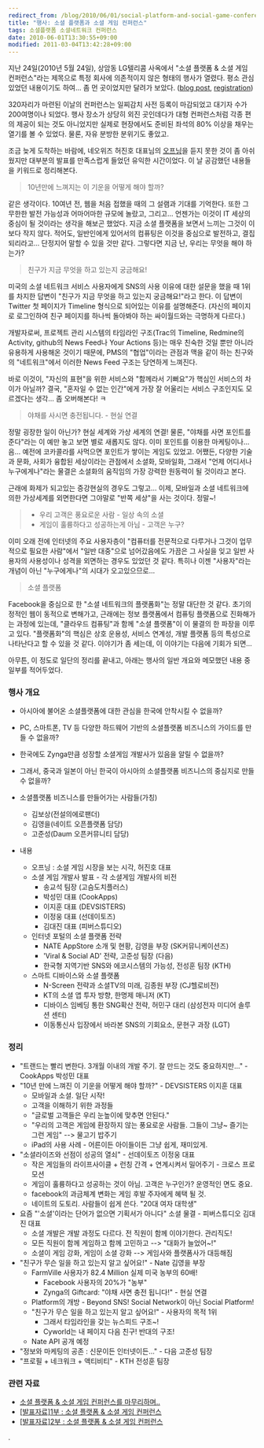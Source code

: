 ```yaml
---
redirect_from: /blog/2010/06/01/social-platform-and-social-game-conference/
title: "행사: 소셜 플랫폼과 소셜 게임 컨퍼런스"
tags: 소셜플랫폼 소셜네트워크 컨퍼런스
date: 2010-06-01T13:30:55+09:00
modified: 2011-03-04T13:42:28+09:00
---
```


지난 24일(2010년 5월 24일), 상암동 LG텔리콤 사옥에서 "소셜 플랫폼 & 소셜 게임
컨퍼런스"라는 제목으로 특정 회사에 의존적이지 않은 형태의 행사가 열렸다. 평소
관심있었던 내용이기도 하여... 좀 먼 곳이었지만 달려가 보았다.
([blog post](http://2ndfinger.com/1073),
[registration](http://www.onoffmix.com/e/2ndfinger/1538))

320자리가 마련된 이날의 컨퍼런스는 일찌감치 사전 등록이 마감되었고 대기자 수가
200여명이나 되었다. 행사 장소가 상당히 외진 곳인데다가 대형 컨퍼런스처럼 각종
편의 제공이 되는 것도 아니었지만 실제로 현장에서도 준비된 좌석의 80% 이상을
채우는 열기를 볼 수 있었다. 물론, 자유 분방한 분위기도 좋았고.

조금 늦게 도착하는 바람에, 네오위즈 허진호 대표님의
[오프닝](http://www.slideshare.net/2ndfinger/ss-4325526)을 듣지 못한 것이 좀
아쉬웠지만 대부분의 발표를 만족스럽게 들었던 유익한 시간이었다.  이 날
공감했던 내용들을 키워드로 정리해본다.


> 10년만에 느껴지는 이 기운을 어떻게 해야 할까?

같은 생각이다. 10여년 전, 웹을 처음 접했을 때의 그 설램과 기대를 기억한다.
또한 그 무한한 발전 가능성과 어마어마한 규모에 놀랐고, 그리고... 언젠가는
이것이 IT 세상의 중심이 될 것이라는 생각을 해보곤 했었다. 지금 소셜 플랫폼을
보면서 느끼는 그것이 이보다 작지 않다. 적어도, 일반인에게 있어서의 컴퓨팅은
이것을 중심으로 발전하고, 결집되리라고... 단정지어 말할 수 있을 것만 같다.
그렇다면 지금 난, 우리는 무엇을 해야 하는가?

> 친구가 지금 무엇을 하고 있는지 궁금해요!

미국의 소셜 네트워크 서비스 사용자에게 SNS의 사용 이유에 대한 설문을 했을 때
1위를 차지한 답변이 "친구가 지금 무엇을 하고 있는지 궁금해요!"라고 한다. 이
답변이 Twitter 첫 페이지가 Timeline 형식으로 되어있는 이유를 설명해준다.
(자신의 페이지로 로그인하여 친구 페이지를 하나씩 돌아봐야 하는 싸이월드와는
극명하게 다르다.)

개발자로써, 프로젝트 관리 시스템의 타임라인 구조(Trac의 Timeline, Redmine의
Activity, github의 News Feed나 Your Actions 등)는 매우 친숙한 것일 뿐만 아니라
유용하게 사용해온 것이기 때문에, PMS의 "협업"이라는 관점과 맥을 같이 하는
친구와의 "네트워크"에서 이러한 News Feed 구조는 당연하게 느껴진다.

바로 이것이, "자신의 표현"을 위한 서비스와 "함께라서 기뻐요"가 핵심인 서비스의
차이가 아닐까? 결국, "혼자일 수 없는 인간"에게 가장 잘 어울리는 서비스
구조인지도 모르겠다는 생각... 좀 오버해본다! ㅋ

> 야채를 사시면 충전됩니다. - 현실 연결

정말 굉장한 일이 아닌가? 현실 세계와 가상 세계의 연결! 물론, "야채를 사면
포인트를 준다"라는 이 예만 놓고 보면 별로 새롭지도 않다. 이미 포인트를 이용한
마케팅이나... 음... 예전에 코카콜라를 사먹으면 포인트가 쌓이는 게임도 있었고.
어쨌든, 다양한 기술과 문화, 사회가 융합된 세상이라는 관점에서 소셜화,
모바일화, 그래서 "언제 어디서나 누구에게나"라는 물결은 소셜화의 움직임의 가장
강력한 원동력이 될 것이라고 본다.

근래에 화제가 되고있는 증강현실의 경우도 그렇고... 이제, 모바일과 소셜
네트워크에 의한 가상세계를 외면한다면 그야말로 "반쪽 세상"을 사는 것이다.
정말~!

> * 우리 고객은 풍요로운 사람 - 일상 속의 소셜
> * 게임이 훌륭하다고 성공하는게 아님 - 고객은 누구?

이미 오래 전에 인터넷의 주요 사용자층이 "컴퓨터를 전문적으로 다루거나 그것이
업무적으로 필요한 사람"에서 "일반 대중"으로 넘어갔음에도 가끔은 그 사실을
잊고 일반 사용자의 사용성이나 성격을 외면하는 경우도 있었던 것 같다. 특히나
이젠 "사용자"라는 개념이 아닌 "누구에게나"의 시대가 오고있으므로...

> 소셜 플랫폼

Facebook을 중심으로 한 "소셜 네트워크의 플랫폼화"는 정말 대단한 것 같다.
초기의 정적인 웹이 동적으로 변해가고, 근래에는 정보 플랫폼에서 컴퓨팅
플랫폼으로 진화해가는 과정에 있는데, "클라우드 컴퓨팅"과 함께 "소셜 플랫폼"이
이 물결의 한 파장을 이루고 있다. "플랫폼화"의 핵심은 상호 운용성, 서비스
연계성, 개발 플랫폼 등의 특성으로 나타난다고 할 수 있을 것 같다. 이야기가 좀
세는데, 이 이야기는 다음에 기회가 되면...


아무튼, 이 정도로 일단의 정리를 끝내고, 아래는 행사의 일반 개요와 메모했던
내용 중 일부를 적어두었다.


### 행사 개요

* 아시아에 불어온 소셜플랫폼에 대한 관심을 한국에 안착시킬 수 없을까?
* PC, 스마트폰, TV 등 다양한 하드웨어 기반의 소셜플랫폼 비즈니스의 가이드를
만들 수 없을까?
* 한국에도 Zynga만큼 성장할 소셜게임 개발사가 있음을 알릴 수 없을까?
* 그래서, 중국과 일본이 아닌 한국이 아시아의 소셜플랫폼 비즈니스의 중심지로
만들 수 없을까?

* 소셜플랫폼 비즈니스를 만들어가는 사람들(가칭)
  * 김보상(전설의에로팬더)
  * 김영을(네이트 오픈플랫폼 담당)
  * 고준성(Daum 오픈커뮤니티 담당)

* 내용
  * 오프닝 : 소셜 게임 시장을 보는 시각, 허진호 대표
  * 소셜 게임 개발사 발표 - 각 소셜게임 개발사의 비전
    * 송교석 팀장 (고슴도치플러스)
    * 박성민 대표 (CookApps)
    * 이지훈 대표 (DEVSISTERS)
    * 이정웅 대표 (선데이토즈)
    * 김대진 대표 (피버스튜디오)
  * 인터넷 포털의 소셜 플랫폼 전략
    * NATE AppStore 소개 및 현황, 김영을 부장 (SK커뮤니케이션즈)
    * 'Viral & Social AD' 전략, 고준성 팀장 (다음)
    * 한국형 지역기반 SNS와 에코시스템의 가능성, 전성훈 팀장 (KTH)
  * 스마트 디바이스와 소셜 플랫폼
    * N-Screen 전략과 소셜TV의 미래, 김종원 부장 (CJ헬로비전)
    * KT의 소셜 앱 투자 방향, 한명제 매니저 (KT)
    * 디바이스 임베딩 통한 SNG확산 전략, 허민구 대리 (삼성전자 미디어 솔루션 센터)
    * 이동통신사 입장에서 바라본 SNS의 기회요소, 문현구 과장 (LGT)


### 정리

* "트랜드는 빨리 변한다. 3개월 이내의 개발 주기. 잘 만드는 것도 중요하지만..." - CookApps 박성민 대표
* "10년 만에 느껴진 이 기운을 어떻게 해야 할까?" - DEVSISTERS 이지훈 대표
  * 모바일과 소셜. 일단 시작!
  * 고객을 이해하기 위한 과정들
  * "글로벌 고객들은 우리 눈높이에 맞추면 안된다."
  * "우리의 고객은 게임에 환장하지 않는 풍요로운 사람들. 그들이 그냥~ 즐기는 그런 게임" --> 물고기 밥주기
  * iPad의 사용 사례 - 어른이든 아이들이든 그냥 쉽게, 재미있게.
* "소셜라이즈와 선점이 성공의 열쇠" - 선데이토즈 이정웅 대표
  * 작은 게임들의 라이프사이클 + 런칭 간격 + 연계시켜서 밀어주기 - 크로스 프로모션
  * 게임이 훌륭하다고 성공하는 것이 아님. 고객은 누구인가? 운영적인 면도 중요.
  * facebook의 과금체계 변화는 게임 후발 주자에게 혜택 될 것.
  * 네이트의 도토리. 사람들이 쉽게 쓴다. "20대 여자 대학생"
* 요즘 "'소셜'이라는 단어가 없으면 기획서가 아니다" 소셜 물결 - 피버스튜디오 김대진 대표
  * 소셜 개발은 개발 과정도 다르다. 전 직원이 함께 이야기한다. 관리직도!
  * 모든 직원이 함께 게임하고 함께 고민하고 --> "대화가 늘었어~!"
  * 소셜이 게임 강화, 게임이 소셜 강화 --> 게임사와 플랫폼사가 대등해짐
* "친구가 무슨 일을 하고 있는지 알고 싶어요!" - Nate 김영을 부장
  * FarmVille 사용자가 82.4 Million 실제 미국 농부의 60배!
    * Facebook 사용자의 20%가 "농부"
    * Zynga의 Giftcard: "야채 사면 충전 됩니다!" - 현실 연결
  * Platform의 개방 - Beyond SNS! Social Network이 아닌 Social Platform!
  * "친구가 무슨 일을 하고 있는지 알고 싶어요!" - 사용자의 목적 1위
    * 그래서 타임라인을 갖는 뉴스피드 구조~!
    * Cyworld는 내 페이지 다음 친구! 반대의 구조!
  * Nate API 공개 예정
* "정보와 마케팅의 공존 : 신문이든 인터넷이든..." - 다음 고준성 팀장
* "프로필 + 네크워크 + 액티비티" - KTH 전성훈 팀장


### 관련 자료
* [소셜 플랫폼 & 소셜 게임 컨퍼런스를 마무리하며..](http://2ndfinger.com/1075)
* [[발표자료]1부 : 소셜 플랫폼 & 소셜 게임 컨퍼런스](http://2ndfinger.com/1076)
* [[발표자료]2부 : 소셜 플랫폼 & 소셜 게임 컨퍼런스](http://2ndfinger.com/1077)

.
